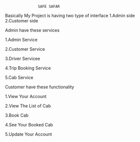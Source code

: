                    SAFE SAFAR

Basically My Project is having two type of interface
1.Admin side
2.Customer side


Admin have these services

1.Admin Service

2.Customer Service

3.Driver Servicee

4.Trip Booking Service

5.Cab Service



Customer have these functionality

1.View Your Account

2.View The List of Cab

3.Book Cab

4.See Your Booked Cab

5.Update Your Account
